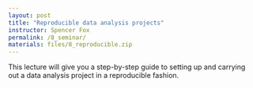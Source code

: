 ```yaml
---
layout: post
title: "Reproducible data analysis projects"
instructor: Spencer Fox
permalink: /8_seminar/
materials: files/8_reproducible.zip
---
```


This lecture will give you a step-by-step guide to setting up and carrying out a data analysis project in a reproducible fashion.
